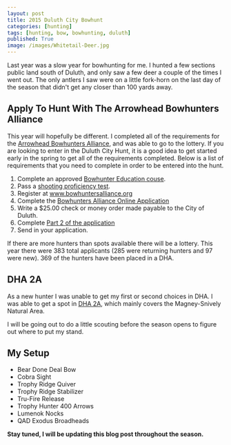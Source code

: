 ```yaml
---
layout: post
title: 2015 Duluth City Bowhunt
categories: [hunting]
tags: [hunting, bow, bowhunting, duluth]
published: True
image: /images/Whitetail-Deer.jpg
---
```


<style>.parallax-background {background: url("/images/Whitetail-Deer.jpg");}</style>

Last year was a slow year for bowhunting for me. I hunted a few sections public land south of Duluth, and only saw a few deer a couple of the times I went out. The only antlers I saw were on a little fork-horn on the last day of the season that didn't get any closer than 100 yards away.

## Apply To Hunt With The Arrowhead Bowhunters Alliance

This year will hopefully be different. I completed all of the requirements for the <a target="_blank" href="http://www.bowhuntersalliance.org/">Arrowhead Bowhunters Alliance</a>, and was able to go to the lottery. If you are looking to enter in the Duluth City Hunt, it is a good idea to get started early in the spring to get all of the requirements completed. Below is a list of requirements that you need to complete in order to be entered into the hunt.

1. Complete an approved <a target="_blank" href="http://www.dnr.state.mn.us/safety/bowhunter/index.html">Bowhunter Education couse</a>.
2. Pass a <a target="_blank" href="http://www.bowhuntersalliance.org/proficiency-test">shooting proficiency test</a>.
3. Register at <a target="_blank" href="http://www.bowhuntersalliance.org/"> www.bowhuntersalliance.org</a>
4. Complete the <a target="_blank" href="http://www.bowhuntersalliance.org/edit-profile?view=login">Bowhunters Alliance Online Application</a>
5. Write a $25.00 check or money order made payable to the City of Duluth.
6. Complete <a target="_blank" href="http://www.bowhuntersalliance.org/downloads/2015%20Application%20Part%202.pdf">Part 2 of the application</a>
7. Send in your application.

If there are more hunters than spots available there will be a lottery. This year there were 383 total applicants (285 were returning hunters and 97 were new). 369 of the hunters have been placed in a DHA.

## DHA 2A

As a new hunter I was unable to get my first or second choices in DHA. I was able to get a spot in <a target="_blank" href="http://www.bowhuntersalliance.org/images/dha_maps/DHA2.jpg">DHA 2A</a>, which mainly covers the Magney-Snively Natural Area.

I will be going out to do a little scouting before the season opens to figure out where to put my stand.

## My Setup
* Bear Done Deal Bow
* Cobra Sight
* Trophy Ridge Quiver
* Trophy Ridge Stabilizer
* Tru-Fire Release
* Trophy Hunter 400 Arrows
* Lumenok Nocks
* QAD Exodus Broadheads

<b>Stay tuned, I will be updating this blog post throughout the season.</b>